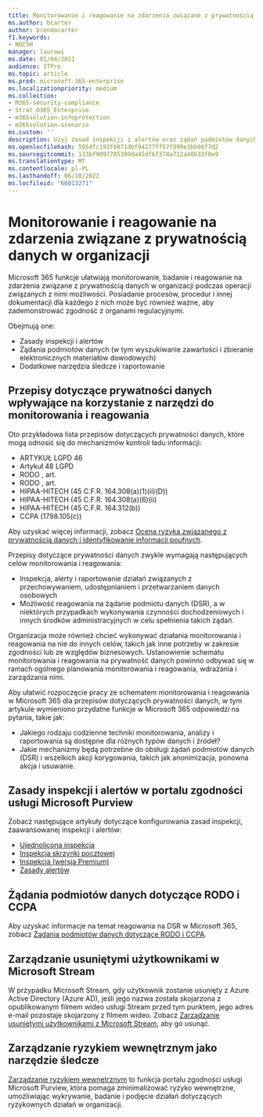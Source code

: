```yaml
---
title: Monitorowanie i reagowanie na zdarzenia związane z prywatnością danych w organizacji
ms.author: bcarter
author: brendacarter
f1.keywords:
- NOCSH
manager: laurawi
ms.date: 01/04/2021
audience: ITPro
ms.topic: article
ms.prod: microsoft-365-enterprise
ms.localizationpriority: medium
ms.collection:
- M365-security-compliance
- Strat_O365_Enterprise
- m365solution-infoprotection
- m365solution-scenario
ms.custom: ''
description: Użyj zasad inspekcji i alertów oraz żądań podmiotów danych, aby monitorować zdarzenia dotyczące danych osobowych i reagować na nie.
ms.openlocfilehash: 5954fc193f6071dbf94277ff57f599e3bb98f7d2
ms.sourcegitcommit: 133bf9097785309da45df6f374a712a48b33f8e9
ms.translationtype: MT
ms.contentlocale: pl-PL
ms.lasthandoff: 06/10/2022
ms.locfileid: "66013271"
---
```

# <a name="monitor-and-respond-to-data-privacy-incidents-in-your-organization"></a>Monitorowanie i reagowanie na zdarzenia związane z prywatnością danych w organizacji

Microsoft 365 funkcje ułatwiają monitorowanie, badanie i reagowanie na zdarzenia związane z prywatnością danych w organizacji podczas operacji związanych z nimi możliwości. Posiadanie procesów, procedur i innej dokumentacji dla każdego z nich może być również ważne, aby zademonstrować zgodność z organami regulacyjnymi.

Obejmują one: 

- Zasady inspekcji i alertów
- Żądania podmiotów danych (w tym wyszukiwanie zawartości i zbieranie elektronicznych materiałów dowodowych)
- Dodatkowe narzędzia śledcze i raportowanie

## <a name="data-privacy-regulations-impacting-the-use-of-monitoring-and-response-tools"></a>Przepisy dotyczące prywatności danych wpływające na korzystanie z narzędzi do monitorowania i reagowania

Oto przykładowa lista przepisów dotyczących prywatności danych, które mogą odnosić się do mechanizmów kontroli ładu informacji:

- ARTYKUŁ LGPD 46
- Artykuł 48 LGPD
- RODO , art.
- RODO , art.
- HIPAA-HITECH (45 C.F.R. 164.308(a)(1)(ii)(D))
- HIPAA-HITECH (45 C.F.R. 164.308(a)(6)(ii)
- HIPAA-HITECH (45 C.F.R. 164.312(b))
- CCPA (1798.105(c))

Aby uzyskać więcej informacji, zobacz [Ocena ryzyka związanego z prywatnością danych i identyfikowanie informacji poufnych](information-protection-deploy-assess.md).

Przepisy dotyczące prywatności danych zwykle wymagają następujących celów monitorowania i reagowania:

- Inspekcja, alerty i raportowanie działań związanych z przechowywaniem, udostępnianiem i przetwarzaniem danych osobowych
- Możliwość reagowania na żądanie podmiotu danych (DSR), a w niektórych przypadkach wykonywania czynności dochodzeniowych i innych środków administracyjnych w celu spełnienia takich żądań.

Organizacja może również chcieć wykonywać działania monitorowania i reagowania na nie do innych celów, takich jak inne potrzeby w zakresie zgodności lub ze względów biznesowych. Ustanowienie schematu monitorowania i reagowania na prywatność danych powinno odbywać się w ramach ogólnego planowania monitorowania i reagowania, wdrażania i zarządzania nimi.

Aby ułatwić rozpoczęcie pracy ze schematem monitorowania i reagowania w Microsoft 365 dla przepisów dotyczących prywatności danych, w tym artykule wymieniono przydatne funkcje w Microsoft 365 odpowiedzi na pytania, takie jak: 

- Jakiego rodzaju codzienne techniki monitorowania, analizy i raportowania są dostępne dla różnych typów danych i źródeł?
- Jakie mechanizmy będą potrzebne do obsługi żądań podmiotów danych (DSR) i wszelkich akcji korygowania, takich jak anonimizacja, ponowna akcja i usuwanie.

## <a name="auditing-and-alert-policies-in-the-microsoft-purview-compliance-portal"></a>Zasady inspekcji i alertów w portalu zgodności usługi Microsoft Purview

Zobacz następujące artykuły dotyczące konfigurowania zasad inspekcji, zaawansowanej inspekcji i alertów:

- [Ujednolicona inspekcja](../compliance/search-the-audit-log-in-security-and-compliance.md)
- [Inspekcja skrzynki pocztowej](../compliance/enable-mailbox-auditing.md)
- [Inspekcja (wersja Premium)](../compliance/advanced-audit.md)
- [Zasady alertów](../compliance/alert-policies.md)

## <a name="data-subject-requests-for-the-gdpr-and-ccpa"></a>Żądania podmiotów danych dotyczące RODO i CCPA

Aby uzyskać informacje na temat reagowania na DSR w Microsoft 365, zobacz [Żądania podmiotów danych dotyczące RODO i CCPA](/compliance/regulatory/gdpr-dsr-Office365).

## <a name="manage-deleted-users-in-microsoft-stream"></a>Zarządzanie usuniętymi użytkownikami w Microsoft Stream

W przypadku Microsoft Stream, gdy użytkownik zostanie usunięty z Azure Active Directory (Azure AD), jeśli jego nazwa została skojarzona z opublikowanym filmem wideo usługi Stream przed tym punktem, jego adres e-mail pozostaje skojarzony z filmem wideo. Zobacz [Zarządzanie usuniętymi użytkownikami z Microsoft Stream](/stream/managing-deleted-users), aby go usunąć.

## <a name="insider-risk-management-as-an-investigative-tool"></a>Zarządzanie ryzykiem wewnętrznym jako narzędzie śledcze

[Zarządzanie ryzykiem wewnętrznym](../compliance/insider-risk-management.md) to funkcja portalu zgodności usługi Microsoft Purview, która pomaga zminimalizować ryzyko wewnętrzne, umożliwiając wykrywanie, badanie i podjęcie działań dotyczących ryzykownych działań w organizacji.
